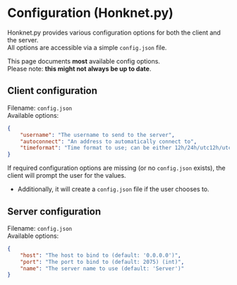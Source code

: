 # Configuration (Honknet.py)

Honknet.py provides various configuration options for both the client and the server.  
All options are accessible via a simple `config.json` file.  

This page documents **most** available config options.  
Please note: **this might not always be up to date**.

## Client configuration

Filename: `config.json`  
Available options:
```json
{
    "username": "The username to send to the server",
    "autoconnect": "An address to automatically connect to",
    "timeformat": "Time format to use; can be either 12h/24h/utc12h/utc24h (default: 24h)"
}
```

If required configuration options are missing (or no `config.json` exists), the  
client will prompt the user for the values.
- Additionally, it will create a `config.json` file if the user chooses to.

## Server configuration

Filename: `config.json`  
Available options:
```json
{
    "host": "The host to bind to (default: '0.0.0.0')",
    "port": "The port to bind to (default: 2075) (int)",
    "name": "The server name to use (default: 'Server')"
}
```

